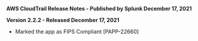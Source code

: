 **AWS CloudTrail Release Notes - Published by Splunk December 17, 2021**


**Version 2.2.2 - Released December 17, 2021**

* Marked the app as FIPS Compliant [PAPP-22660]